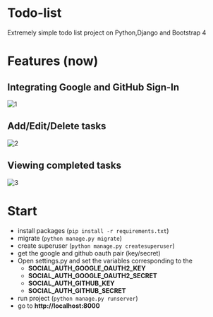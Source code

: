 # Todo-list
Extremely simple todo list project on Python,Django and Bootstrap 4

# Features (now)
## Integrating Google and GitHub Sign-In
![1](https://user-images.githubusercontent.com/17500704/38317777-0f4ed3e0-3858-11e8-85ac-48a1c5a234cb.png)

## Add/Edit/Delete tasks
![2](https://user-images.githubusercontent.com/17500704/38317839-298c85d6-3858-11e8-8531-9ab4b1df71c1.png)
## Viewing completed tasks
![3](https://user-images.githubusercontent.com/17500704/38317880-46df49fc-3858-11e8-91cc-1b78b1e0ec59.png)

# Start
* install packages (```pip install -r requirements.txt```)
* migrate (```python manage.py migrate```)
* create superuser (```python manage.py createsuperuser```)
* get the google and github oauth pair (key/secret)
* Open settings.py and set the variables corresponding to the
  * **SOCIAL_AUTH_GOOGLE_OAUTH2_KEY**
  * **SOCIAL_AUTH_GOOGLE_OAUTH2_SECRET**
  * **SOCIAL_AUTH_GITHUB_KEY**
  * **SOCIAL_AUTH_GITHUB_SECRET**
* run project (```python manage.py runserver```)
* go to **http://localhost:8000**
